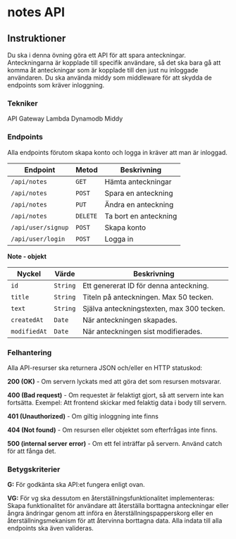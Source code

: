# notes API

## Instruktioner

Du ska i denna övning göra ett API för att spara anteckningar. Anteckningarna är kopplade till specifik användare, så det ska bara gå att komma åt anteckningar som är kopplade till den just nu inloggade användaren. Du ska använda middy som middleware för att skydda de endpoints som kräver inloggning.

### Tekniker

API Gateway
Lambda
Dynamodb
Middy

### Endpoints

Alla endpoints förutom skapa konto och logga in kräver att man är inloggad.

|  Endpoint |  Metod |  Beskrivning |
|---|---|---|
| `/api/notes` | `GET` | Hämta anteckningar |
| `/api/notes` | `POST` | Spara en anteckning |
| `/api/notes` | `PUT` | Ändra en anteckning |
| `/api/notes` | `DELETE` | Ta bort en anteckning |
| `/api/user/signup` | `POST` | Skapa konto |
| `/api/user/login` | `POST` | Logga in |

**Note - objekt**

| Nyckel | Värde | Beskrivning |
|---|---|---|
| `id` | `String` | Ett genererat ID för denna anteckning. |
| `title` | `String` |  Titeln på anteckningen. Max 50 tecken. |
| `text` | `String` | Själva anteckningstexten, max 300 tecken. |
| `createdAt` | `Date` | När anteckningen skapades. |
| `modifiedAt` | `Date` | När anteckningen sist modifierades. |

### Felhantering

Alla API-resurser ska returnera JSON och/eller en HTTP statuskod:

**200 (OK)** - Om servern lyckats med att göra det som resursen motsvarar.

**400 (Bad request)** - Om requestet är felaktigt gjort, så att servern inte kan fortsätta. Exempel: Att frontend skickar med 
felaktig data i body till servern.

**401 (Unauthorized)** - Om giltig inloggning inte finns

**404 (Not found)** - Om resursen eller objektet som efterfrågas inte finns.

**500 (internal server error)** - Om ett fel inträffar på servern. Använd catch för att fånga det.

### Betygskriterier

**G:** 
För godkänta ska API:et fungera enligt ovan. 

**VG:** 
För vg ska dessutom en återställningsfunktionalitet implementeras: Skapa funktionalitet för användare att återställa borttagna anteckningar eller ångra ändringar genom att införa en återställningspapperskorg eller en återställningsmekanism för att återvinna borttagna data. Alla indata till alla endpoints ska även valideras.